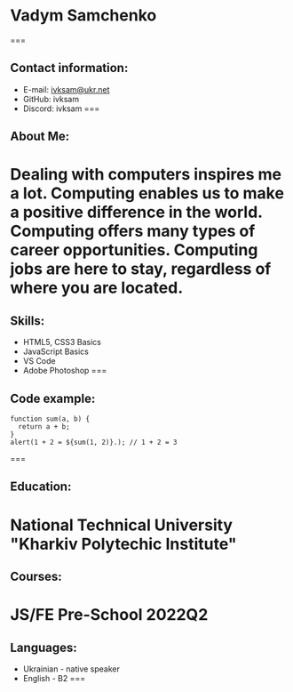 # Vadym Samchenko
===
## Contact information:
* E-mail: ivksam@ukr.net
* GitHub: ivksam
* Discord: ivksam
===
## About Me:
Dealing with computers inspires me a lot. Computing enables us to make a positive difference in the world. Computing offers many types of career opportunities. Computing jobs are here to stay, regardless of where you are located.
===
## Skills:
* HTML5, CSS3 Basics
* JavaScript Basics
* VS Code
* Adobe Photoshop
===
## Code example:
```
function sum(a, b) {
  return a + b;
}
alert(1 + 2 = ${sum(1, 2)}.); // 1 + 2 = 3
```
===
## Education:
National Technical University "Kharkiv Polytechic Institute"
===
## Courses:
JS/FE Pre-School 2022Q2
===
## Languages:
* Ukrainian - native speaker
* English - B2
===


